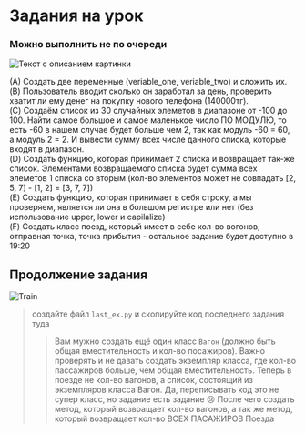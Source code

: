 # Задания на урок
### Можно выполнить не по очереди

<image src="https://app-images.website.yandexcloud.net/694533/5b19300c2a011f574e26e5bfa446e5a6.jpeg" alt="Текст с описанием картинки">

(A) Создать две переменные (veriable_one, veriable_two)
и сложить их.
<br>(B) Пользователь вводит сколько он заработал за день, проверить хватит ли ему денег на покупку нового телефона (140000тг).
<br>(C) Создаём список из 30 случайных элеметов в диапазоне от -100 до 100. Найти самое большое и самое маленькое число ПО МОДУЛЮ, то есть -60 в нашем случае будет больше чем 2, так как модуль -60 = 60, а модуль 2 = 2. И вывести сумму всех числе данного списка, которые входят в диапазон.
<br>(D) Создать функцию, которая принимает 2 списка и возвращает так-же список. Элементами возвращаемого списка будет сумма всех элеметов 1 списка со вторым (кол-во элементов может не совпадать [2, 5, 7] - [1, 2] = [3, 7, 7])
<br>(E) Создать функцию, которая принимает в себя строку, а мы проверяем, является ли она в большом регистре или нет (без использование upper, lower и capilalize)
<br>(F) Создать класс поезд, который имеет в себе кол-во вогонов, отправная точка, точка прибытия - остальное задание будет доступно в 19:20
  
## Продолжение задания
  ![Train](https://www.seekpng.com/png/full/1-18486_train-rail-png-picture-train-png.png)
  > создайте файл `last_ex.py` и скопируйте код последнего задания туда
  >> Вам мужно создать ещё один класс `Вагон` (должно быть общая вместительность и кол-во посажиров). Важно проверять и не давать создать экземпляр класса, где кол-во пассажиров больше, чем общая вместительность. Теперь в поезде не кол-во вагонов, а список, состоящий из экземпляров класса Вагон. Да, переписывать код это не супер класс, но задание есть задание :cry: После чего создать метод, который возвращает кол-во вагонов, а так же метод, который возвращает кол-во ВСЕХ ПАСАЖИРОВ Поезда

